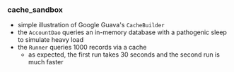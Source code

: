 
### cache_sandbox

* simple illustration of Google Guava's `CacheBuilder`
* the `AccountDao` queries an in-memory database with a pathogenic sleep to simulate heavy load
* the `Runner` queries 1000 records via a cache
    * as expected, the first run takes 30 seconds and the second run is much faster
